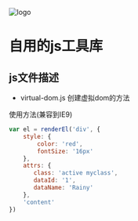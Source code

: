 ![logo](http://songbw.cn/asset/img/icon.ico)

# 自用的js工具库

## js文件描述

- virtual-dom.js 创建虚拟dom的方法

使用方法(兼容到IE9)

```javascript
var el = renderEl('div', {
    style: {
        color: 'red',
        fontSize: '16px'
    },
    attrs: {
       class: 'active myclass',
       dataId: '1',
       dataName: 'Rainy'
    },
    'content'
})
```
